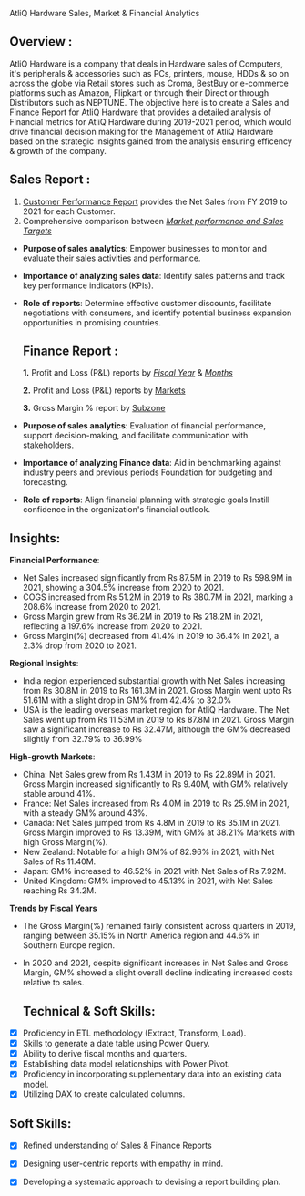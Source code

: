 AtliQ Hardware Sales, Market & Financial Analytics

## Overview :
AtliQ Hardware is a company that deals in Hardware sales of Computers, it's peripherals & accessories such as PCs, printers, mouse, HDDs & so on across the globe via Retail stores such as Croma, BestBuy or e-commerce platforms such as Amazon, Flipkart or through their Direct or through Distributors such as NEPTUNE.
The objective here is to create a Sales and Finance Report for AtliQ Hardware that provides a detailed analysis of Financial metrics for AtliQ Hardware during 2019-2021 period, which would drive financial decision making for the Management of AtliQ Hardware based on the strategic Insights gained from the analysis ensuring efficency & growth of the company.

## Sales Report :
1. [Customer Performance Report](https://github.com/DevanshGoyal12/Excel-Sales-Analytics/blob/main/Customer%20Performance%20Report.pdf) provides the Net Sales from FY 2019 to 2021 for each Customer.
2. Comprehensive comparison between _[Market performance and Sales Targets](https://github.com/DevanshGoyal12/Excel-Sales-Analytics/blob/main/Market%20Performance%20vs%20Target%20Report.pdf)_

- **Purpose of sales analytics**: Empower businesses to monitor and evaluate their sales activities and performance.

- **Importance of analyzing sales data**: Identify sales patterns and track key performance indicators (KPIs).

- **Role of reports**: Determine effective customer discounts, facilitate negotiations with consumers, and identify potential business expansion opportunities in promising countries.

  ## Finance Report :
   **1.** Profit and Loss (P&L) reports by _[Fiscal Year](https://github.com/DevanshGoyal12/Excel-Sales-Analytics/blob/main/P%26L%20Statement%20by%20Fiscal%20Year.pdf)_ & _[Months](https://github.com/DevanshGoyal12/Excel-Sales-Analytics/blob/main/P%26L%20Statement%20by%20Months.pdf)_
  
  **2.** Profit and Loss (P&L) reports by [Markets](https://github.com/DevanshGoyal12/Excel-Sales-Analytics/blob/main/P%26%20L%20Statement%20by%20Market.pdf)

   **3.** Gross Margin % report by [Subzone](https://github.com/DevanshGoyal12/Excel-Sales-Analytics/blob/main/GM%20%25%20subzone.pdf)

- **Purpose of sales analytics**: Evaluation of financial performance, support decision-making, and facilitate communication with stakeholders.

- **Importance of analyzing Finance data**: Aid in benchmarking against industry peers and previous periods Foundation for budgeting and forecasting.

- **Role of reports**: Align financial planning with strategic goals Instill confidence in the organization's financial outlook.

## Insights:

**Financial Performance**:

- Net Sales increased significantly from Rs 87.5M in 2019 to Rs 598.9M in 2021, showing a 304.5% increase from 2020 to 2021.
- COGS increased from Rs 51.2M in 2019 to Rs 380.7M in 2021, marking a 208.6% increase from 2020 to 2021.
- Gross Margin grew from Rs 36.2M in 2019 to Rs 218.2M in 2021, reflecting a 197.6% increase from 2020 to 2021.
- Gross Margin(%) decreased from 41.4% in 2019 to 36.4% in 2021, a 2.3% drop from 2020 to 2021.

**Regional Insights**:

- India region experienced substantial growth with Net Sales increasing from Rs 30.8M in 2019 to Rs 161.3M in 2021. Gross Margin went upto Rs 51.61M with a slight drop in GM% from 42.4% to 32.0%
- USA is the leading overseas market region for AtliQ Hardware. The Net Sales went up from Rs 11.53M in 2019 to Rs 87.8M in 2021. Gross Margin saw a significant increase to Rs 32.47M, although the GM% decreased 
  slightly from 32.79% to 36.99%

**High-growth Markets**:

- China: Net Sales grew from Rs 1.43M in 2019 to Rs 22.89M in 2021. Gross Margin increased significantly to Rs 9.40M, with GM% relatively stable around 41%.
- France: Net Sales increased from Rs 4.0M in 2019 to Rs 25.9M in 2021, with a steady GM% around 43%.
- Canada: Net Sales jumped from Rs 4.8M in 2019 to Rs 35.1M in 2021. Gross Margin improved to Rs 13.39M, with GM% at 38.21% Markets with high Gross Margin(%).
- New Zealand: Notable for a high GM% of 82.96% in 2021, with Net Sales of Rs 11.40M.
- Japan: GM% increased to 46.52% in 2021 with Net Sales of Rs 7.92M.
- United Kingdom: GM% improved to 45.13% in 2021, with Net Sales reaching Rs 34.2M.

**Trends by Fiscal Years**

- The Gross Margin(%) remained fairly consistent across quarters in 2019, ranging between 35.15% in North America region and 44.6% in Southern Europe region.
- In 2020 and 2021, despite significant increases in Net Sales and Gross Margin, GM% showed a slight overall decline indicating increased costs relative to sales.

  ## Technical & Soft Skills:
- [x]	Proficiency in ETL methodology (Extract, Transform, Load).
- [x]	Skills to generate a date table using Power Query.
- [x]	Ability to derive fiscal months and quarters.
- [x]	Establishing data model relationships with Power Pivot.
- [x]	Proficiency in incorporating supplementary data into an existing data model.
- [x]	Utilizing DAX to create calculated columns.

## Soft Skills:
- [x]	Refined understanding of Sales & Finance Reports
- [x]	Designing user-centric reports with empathy in mind.
- [x]	Developing a systematic approach to devising a report building plan.


